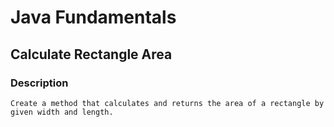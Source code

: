 # Java Fundamentals

## Calculate Rectangle Area

### Description

    Create a method that calculates and returns the area of a rectangle by given width and length.


